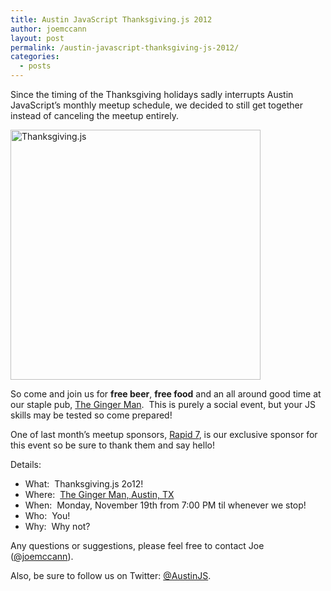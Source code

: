 ```yaml
---
title: Austin JavaScript Thanksgiving.js 2012
author: joemccann
layout: post
permalink: /austin-javascript-thanksgiving-js-2012/
categories:
  - posts
---
```

Since the timing of the Thanksgiving holidays sadly interrupts Austin JavaScript&#8217;s monthly meetup schedule, we decided to still get together instead of canceling the meetup entirely.

<a href="http://austinjavascript.com/wp-content/uploads/2012/11/thanksgiving.js-400x400.png" rel="lightbox[386]"><img class="size-full wp-image-389 alignnone" title="Thanksgiving.js" src="http://austinjavascript.com/wp-content/uploads/2012/11/thanksgiving.js-400x400.png" alt="Thanksgiving.js" width="400" height="400" /></a>

So come and join us for **free beer**, **free food** and an all around good time at our staple pub, [The Ginger Man][1].  This is purely a social event, but your JS skills may be tested so come prepared!

One of last month&#8217;s meetup sponsors, [Rapid 7][2], is our exclusive sponsor for this event so be sure to thank them and say hello!

Details:

  * What:  Thanksgiving.js 2o12!
  * Where:  [The Ginger Man, Austin, TX][3]
  * When:  Monday, November 19th from 7:00 PM til whenever we stop!
  * Who:  You!
  * Why:  Why not?

Any questions or suggestions, please feel free to contact Joe ([@joemccann][4]).

Also, be sure to follow us on Twitter: [@AustinJS][5].

 [1]: http://aus.gingermanpub.com/
 [2]: http://www.rapid7.com/careers/index.jsp
 [3]: http://goo.gl/maps/RczVP
 [4]: http://twitter.com/joemccann "Joe McCann on Twitter"
 [5]: http://twitter.com/austinjs "AustinJS on Twitter"